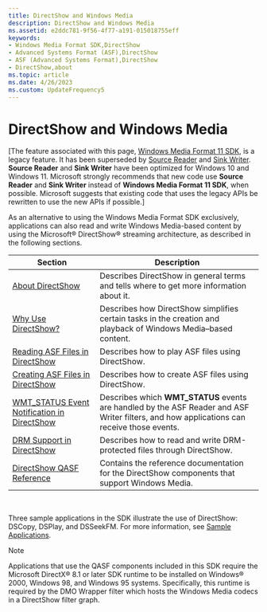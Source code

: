 ```yaml
---
title: DirectShow and Windows Media
description: DirectShow and Windows Media
ms.assetid: e2ddc781-9f56-4f77-a191-015018755eff
keywords:
- Windows Media Format SDK,DirectShow
- Advanced Systems Format (ASF),DirectShow
- ASF (Advanced Systems Format),DirectShow
- DirectShow,about
ms.topic: article
ms.date: 4/26/2023
ms.custom: UpdateFrequency5
---
```


# DirectShow and Windows Media

\[The feature associated with this page, [Windows Media Format 11 SDK](/windows/win32/wmformat/windows-media-format-11-sdk), is a legacy feature. It has been superseded by [Source Reader](/windows/win32/medfound/source-reader) and [Sink Writer](/windows/win32/medfound/sink-writer). **Source Reader** and **Sink Writer** have been optimized for Windows 10 and Windows 11. Microsoft strongly recommends that new code use **Source Reader** and **Sink Writer** instead of **Windows Media Format 11 SDK**, when possible. Microsoft suggests that existing code that uses the legacy APIs be rewritten to use the new APIs if possible.\]

As an alternative to using the Windows Media Format SDK exclusively, applications can also read and write Windows Media-based content by using the Microsoft® DirectShow® streaming architecture, as described in the following sections.



| Section                                                                                   | Description                                                                                                                                 |
|-------------------------------------------------------------------------------------------|---------------------------------------------------------------------------------------------------------------------------------------------|
| [About DirectShow](about-directshow.md)                                                  | Describes DirectShow in general terms and tells where to get more information about it.                                                     |
| [Why Use DirectShow?](why-use-directshow.md)                                             | Describes how DirectShow simplifies certain tasks in the creation and playback of Windows Media–based content.                              |
| [Reading ASF Files in DirectShow](reading-asf-files-in-directshow.md)                    | Describes how to play ASF files using DirectShow.                                                                                           |
| [Creating ASF Files in DirectShow](creating-asf-files-in-directshow.md)                  | Describes how to create ASF files using DirectShow.                                                                                         |
| [WMT\_STATUS Event Notification in DirectShow](wmt-status-notification-in-directshow.md) | Describes which **WMT\_STATUS** events are handled by the ASF Reader and ASF Writer filters, and how applications can receive those events. |
| [DRM Support in DirectShow](drm-support-in-directshow.md)                                | Describes how to read and write DRM-protected files through DirectShow.                                                                     |
| [DirectShow QASF Reference](directshow-qasf-reference.md)                                | Contains the reference documentation for the DirectShow components that support Windows Media.                                              |



 

Three sample applications in the SDK illustrate the use of DirectShow: DSCopy, DSPlay, and DSSeekFM. For more information, see [Sample Applications](sample-applications.md).

> [!Note]  
> Applications that use the QASF components included in this SDK require the Microsoft DirectX® 8.1 or later SDK runtime to be installed on Windows® 2000, Windows 98, and Windows 95 systems. Specifically, this runtime is required by the DMO Wrapper filter which hosts the Windows Media codecs in a DirectShow filter graph.

 

 

 




